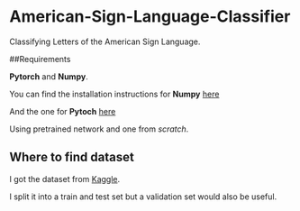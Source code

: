 # American-Sign-Language-Classifier
Classifying Letters of the American Sign Language.

##Requirements 

**Pytorch** and **Numpy**.

You can find the installation instructions for **Numpy** [here](https://www.scipy.org/scipylib/download.html)

And the one for **Pytoch** [here](https://pytorch.org)

Using pretrained network and one from _scratch_.
## Where to find dataset
I got the dataset from [Kaggle](https://www.kaggle.com/grassknoted/asl-alphabet).

I split it into a train and test set but a validation set would also be useful.
